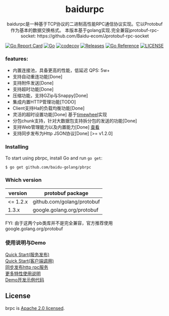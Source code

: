<!--
 * @Author: Malin Xie
 * @Description: 
 * @Date: 2021-07-24 16:54:14
-->

<h1 align="center">baidurpc</h1>

<p align="center">
baidurpc是一种基于TCP协议的二进制高性能RPC通信协议实现。它以Protobuf作为基本的数据交换格式。
本版本基于golang实现.完全兼容jprotobuf-rpc-socket: https://github.com/Baidu-ecom/Jprotobuf-rpc-socket
</p>

[![Go Report Card](https://goreportcard.com/badge/github.com/baidu-golang/pbrpc?style=flat-square)](https://goreportcard.com/report/github.com/baidu-golang/pbrpc)
[![Go](https://github.com/baidu-golang/pbrpc/actions/workflows/main.yml/badge.svg)](https://github.com/baidu-golang/pbrpc/actions/workflows/main.yml)
[![codecov](https://codecov.io/gh/baidu-golang/pbrpc/branch/master/graph/badge.svg?token=EY9Z88E82P)](https://codecov.io/gh/baidu-golang/pbrpc)
[![Releases](https://img.shields.io/github/release/baidu-golang/pbrpc/all.svg?style=flat-square)](https://github.com/baidu-golang/pbrpc/releases)
[![Go Reference](https://golang.com.cn/badge/github.com/baidu-golang/pbrpc.svg)](https://golang.com.cn/github.com/baidu-golang/pbrpc)
[![LICENSE](https://img.shields.io/github/license/baidu-golang/pbrpc.svg?style=flat-square)](https://github.com/baidu-golang/pbrpc/blob/master/LICENSE)


### features:

- 内置连接池，具备更高的性能，低延迟 QPS: 5w+
- 支持自动重连功能[Done]
- 支持附件发送[Done]
- 支持超时功能[Done]
- 压缩功能，支持GZip与Snappy[Done]
- 集成内置HTTP管理功能[TODO]
- Client支持Ha的负载均衡功能[Done]
- 灵活的超时设置功能[Done] 基于[timewheel](https://github.com/jhunters/timewheel)实现 
- 分包chunk支持，针对大数据包支持拆分包的发送的功能[Done]
- 支持Web管理能力以及内置能力[Done] [查看](https://github.com/jhunters/brpcweb)
- 支持同步发布为Http JSON协议[Done] [>= v1.2.0]
  ​
### Installing 

To start using pbrpc, install Go and run `go get`:

```sh
$ go get github.com/baidu-golang/pbrpc
```

### Which version
|version | protobuf package |
|  ----  | ----  |
|<= 1.2.x| github.com/golang/protobuf|
|1.3.x| google.golang.org/protobuf|

FYI: 由于这两个pb类库并不是完全兼容，官方推荐使用  google.golang.org/protobuf

### 使用说明与Demo 

 [Quick Start(服务发布)](./docs/quickstart_server.md) <br>
 [Quick Start(客户端调用)](./docs/quickstart_client.md) <br>
 [同步发布http rpc服务](./docs/httprpc.md) <br>
 [更多特性使用说明](./docs/Demo.md)<br>
 [Demo开发示例代码](./example)<br>
## License
brpc is [Apache 2.0 licensed](./LICENSE).
